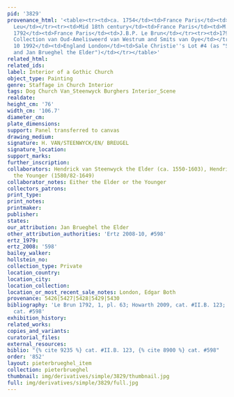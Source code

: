 ```yaml
---
pid: '3829'
provenance_html: '<table><tr><td>ca. 1754</td><td>France Paris</td><td>Probably Le
  Leu</td></tr><tr><td>Mid 18th century</td><td>France Paris</td><td>M. de la Bauxière</td></tr><tr><td>Before
  1792</td><td>France Paris</td><td>J.B.P. Le Brun</td></tr><tr><td>1792 to 1966</td><td>Netherlands</td><td>Regout
  Collection van Oud-Amelisweerd van Westrum and Smits van Oye</td></tr><tr><td>Jul
  10 1992</td><td>England London</td><td>Sale Christie''s Lot #4 (as "Steenwyck II
  and Jan Brueghel the Elder")</td></tr></table>'
related_html: 
related_ids: 
label: Interior of a Gothic Church
object_type: Painting
genre: Staffage in Church Interior
tags: Dog Church Van_Steenwyck Burghers Interior_Scene
realdate: 
height_cm: '76'
width_cm: '106.7'
diameter_cm: 
plate_dimensions: 
support: Panel transferred to canvas
drawing_medium: 
signature: H. VAN/STEENWYCK/EN/ BREUGEL
signature_location: 
support_marks: 
further_inscription: 
collaborators: Hendrick van Steenwyck the Elder (ca. 1550-1603), Hendrick van Steenwyck
  the Younger (1580/82-1649)
collaborator_notes: Either the Elder or the Younger
collectors_patrons: 
print_type: 
print_notes: 
printmaker: 
publisher: 
states: 
our_attribution: Jan Brueghel the Elder
other_attribution_authorities: 'Ertz 2008-10, #598'
ertz_1979: 
ertz_2008: '598'
bailey_walker: 
hollstein_no: 
collection_type: Private
location_country: 
location_city: 
location_collection: 
location_or_most_recent_sale_notes: London, Edgar Both
provenance: 5426|5427|5428|5429|5430
bibliography: 'Le Brun 1792, 1, pl. 63; Howarth 2009, cat. #II.B. 123; Ertz 2008-10,
  cat. #598'
exhibition_history: 
related_works: 
copies_and_variants: 
curatorial_files: 
external_resources: 
biblio: "{% cite 9235 %} cat. #II.B. 123, {% cite 8900 %} cat. #598"
order: '852'
layout: pieterbrueghel_item
collection: pieterbrueghel
thumbnail: img/derivatives/simple/3829/thumbnail.jpg
full: img/derivatives/simple/3829/full.jpg
---
```

